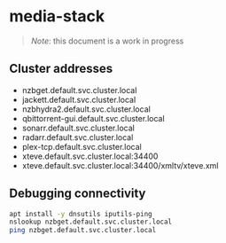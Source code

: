 # media-stack

> *Note*: this document is a work in progress

## Cluster addresses

- nzbget.default.svc.cluster.local
- jackett.default.svc.cluster.local
- nzbhydra2.default.svc.cluster.local
- qbittorrent-gui.default.svc.cluster.local
- sonarr.default.svc.cluster.local
- radarr.default.svc.cluster.local
- plex-tcp.default.svc.cluster.local
- xteve.default.svc.cluster.local:34400
- xteve.default.svc.cluster.local:34400/xmltv/xteve.xml

## Debugging connectivity

```bash
apt install -y dnsutils iputils-ping
nslookup nzbget.default.svc.cluster.local
ping nzbget.default.svc.cluster.local
```
